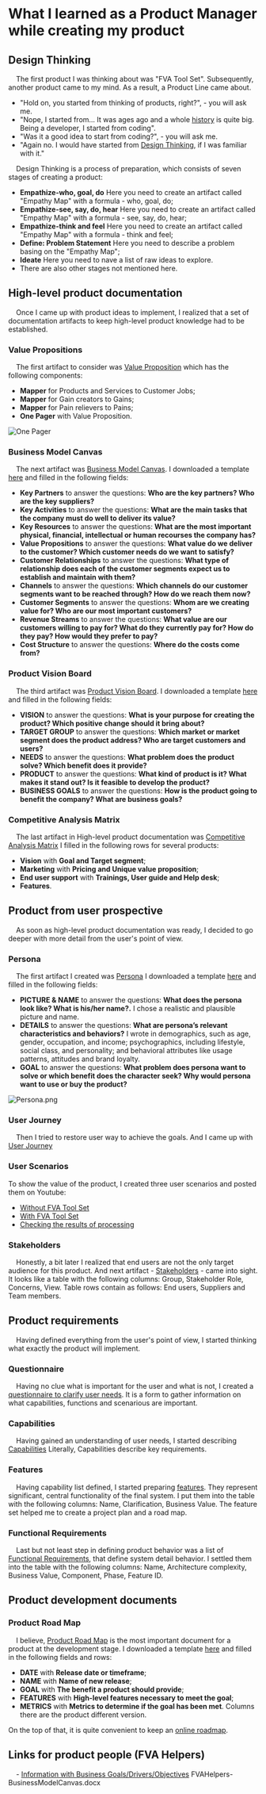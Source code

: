 # What I learned as a Product Manager while creating my product
## Design Thinking
&nbsp;&nbsp;&nbsp; The first product I was thinking about was "FVA Tool Set".
Subsequently, another product came to my mind. As a result, a Product Line came about.

- "Hold on, you started from thinking of products, right?", - you will ask me.
- "Nope, I started from... It was ages ago and a whole [history](../README.md#history) is quite big. Being a developer, I started from coding".
- "Was it a good idea to start from coding?", - you will ask me. 
- "Again no. I would have started from [Design Thinking](../FVADocX/DesignThinking.pptx), if I was familiar with it." 

&nbsp;&nbsp;&nbsp; Design Thinking is a process of preparation, which consists of seven stages of creating a product:

- **Empathize-who, goal, do** Here you need to create an artifact called "Empathy Map" with a formula - who, goal, do;
- **Empathize-see, say, do, hear** Here you need to create an artifact called "Empathy Map" with a formula - see, say, do, hear;
- **Empathize-think and feel** Here you need to create an artifact called "Empathy Map" with a formula - think and feel;
- **Define: Problem Statement** Here you need to describe a problem basing on the "Empathy Map";
- **Ideate** Here you need to nave a list of raw ideas to explore.
- There are also other stages not mentioned here.

## High-level product documentation
&nbsp;&nbsp;&nbsp; Once I came up with product ideas to implement, I realized that a set of documentation artifacts to keep high-level product knowledge had to be established.

### Value Propositions
&nbsp;&nbsp;&nbsp; The first artifact to consider was [Value Proposition](../FVADocX/FVAToolSet-ValueProposition.docx)
which has the following components:
- **Mapper** for Products and Services to Customer Jobs;
- **Mapper** for Gain creators to Gains;
- **Mapper** for Pain relievers to Pains;
- **One Pager** with Value Proposition. 

<img src="Images/ValueProposition.png" alt="One Pager"/>

### Business Model Canvas
&nbsp;&nbsp;&nbsp; The next artifact was [Business Model Canvas](../FVADocX/FVAToolSet-BusinessModelCanvas.docx). 
I downloaded a template [here](strategyzer.com) and filled in the following fields:
- **Key Partners** to answer the questions: **Who are the key partners? Who are the key suppliers?**
- **Key Activities** to answer the questions: **What are the main tasks that the company must do well to deliver its value?**
- **Key Resources** to answer the questions: **What are the most important physical, financial, intellectual or human recourses the company has?**
- **Value Propositions** to answer the questions: **What value do we deliver to the customer? Which customer needs do we want to satisfy?**
- **Customer Relationships** to answer the questions: **What type of relationship does each of the customer segments expect us to establish and maintain with them?**
- **Channels** to answer the questions: **Which channels do our customer segments want to be reached through? How do we reach them now?**
- **Customer Segments** to answer the questions: **Whom are we creating value for? Who are our most important customers?**
- **Revenue Streams** to answer the questions: **What value are our customers willing to pay for? What do they currently pay for? How do they pay? How would they prefer to pay?**
- **Cost Structure** to answer the questions: **Where do the costs come from?**

### Product Vision Board
&nbsp;&nbsp;&nbsp; The third artifact was [Product Vision Board](../FVADocX/FVAToolSet-ProductVisionBoard.pdf).
I downloaded a template [here](https://www.romanpichler.com/) and filled in the following fields:
- **VISION** to answer the questions: **What is your purpose for creating the product? Which positive change should it bring about?**
- **TARGET GROUP** to answer the questions: **Which market or market segment does the product address? Who are target customers and users?**
- **NEEDS** to answer the questions: **What problem does the product solve? Which benefit does it provide?**
- **PRODUCT** to answer the questions: **What kind of product is it? What makes it stand out? Is it feasible to develop the product?**
- **BUSINESS GOALS** to answer the questions: **How is the product going to benefit the company? What are business goals?**

### Competitive Analysis Matrix
&nbsp;&nbsp;&nbsp; The last artifact in High-level product documentation was [Competitive Analysis Matrix](../FVADocX/FVAToolSet-CompetetitiveAnalysisMatrix.pdf)
I filled in the following rows for several products:
- **Vision** with **Goal and Target segment**;
- **Marketing** with **Pricing and  Unique value proposition**;
- **End user support** with **Trainings, User guide and Help desk**;
- **Features**.

## Product from user prospective
&nbsp;&nbsp;&nbsp; As soon as high-level product documentation was ready, I decided to go deeper with more detail from the user's point of view.

### Persona 
&nbsp;&nbsp;&nbsp; The first artifact I created was [Persona](../FVADocX/FVAToolSet-Persona.pdf)
I downloaded a template [here](https://www.romanpichler.com/) and filled in the following fields:
- **PICTURE & NAME** to answer the questions: **What does the persona look like? What is his/her name?.** I chose a realistic and plausible picture and name.
- **DETAILS** to answer the questions: **What are persona’s relevant characteristics and behaviors?** I wrote in demographics, such as age, gender, occupation, and income; psychographics, including lifestyle, social class, and personality; and behavioral attributes like usage patterns, attitudes and brand loyalty.
- **GOAL** to answer the questions: **What problem does persona want to solve or which benefit does the character seek? Why would persona want to use or buy the product?**

<img src="Images/Persona.png" alt="Persona.png"/>

### User Journey
&nbsp;&nbsp;&nbsp; Then I tried to restore user way to achieve the goals. 
And I came up with [User Journey](../FVADocX/FVAToolSet-UserJourney.pptx)

### User Scenarios 
To show the value of the product, I created three user scenarios and posted them on Youtube: 
- [Without FVA Tool Set](https://youtu.be/_bLXFdIDZtA)
- [With FVA Tool Set](https://youtu.be/-xnUsO7zW2s)
- [Checking the results of processing](https://youtu.be/NIsVYyioDnM)

### Stakeholders
&nbsp;&nbsp;&nbsp; Honestly, a bit later I realized that end users are not the only target audience for this product.
And next artifact - [Stakeholders](../FVADocX/FVAToolSet-Stakeholders.pptx) - came into sight.
It looks like a table with the following columns: Group, Stakeholder Role, Concerns, View.
Table rows contain as follows: End users, Suppliers and Team members.

## Product requirements 
&nbsp;&nbsp;&nbsp; Having defined everything from the user's point of view, I started thinking what exactly the product will implement.

### Questionnaire
&nbsp;&nbsp;&nbsp; Having no clue what is important for the user and what is not, I created a [questionnaire to clarify user needs](https://docs.google.com/forms/d/1EI3oOumRnHxDjEYgV6PFB-AMfV5plLtuV2r5S8BYn_g/).
It is a form to gather information on what capabilities, functions and scenarious are important. 
 
### Capabilities
&nbsp;&nbsp;&nbsp; Having gained an understanding of user needs, I started describing [Capabilities](./REQUIREMENTS.md#capabilities)
Literally, Capabilities describe key requirements.

### Features
&nbsp;&nbsp;&nbsp; Having capability list defined, I started preparing [features](../FVADocX/FVAToolSetFeatures.pptx).
They represent significant, central functionality of the final system. 
I put them into the table with the following columns: Name, Clarification, Business Value.
The feature set helped me to create a project plan and a road map. 

### Functional Requirements
&nbsp;&nbsp;&nbsp; Last but not least step in defining product behavior was a list of [Functional Requirements](../FVADocX/FunctionalRequirements.xlsx),
that define system detail behavior.
I settled them into the table with the following columns: Name, Architecture complexity, Business Value, Component, Phase, Feature ID.

## Product development documents

### Product Road Map
&nbsp;&nbsp;&nbsp; I believe, [Product Road Map](../FVADocX/FVAToolSet-ProductRoadMap.pdf) is the most important document for a product at the development stage. 
I downloaded a template [here](https://www.romanpichler.com/) and filled in the following fields and rows:
- **DATE** with **Release date or timeframe**;
- **NAME** with **Name of new release**;
- **GOAL** with **The benefit a product should provide**;
- **FEATURES** with **High-level features necessary to meet the goal**;
- **METRICS** with **Metrics to determine if the goal has been met**.
Columns there are the product different version.

On the top of that, it is quite convenient to keep an [online roadmap](https://github.com/dimanikulin/fva/projects/4).

## Links for product people (FVA Helpers)
&nbsp;&nbsp;&nbsp; - [Information with Business Goals/Drivers/Objectives](../FVADocX/FVAHelpers.pptx)
FVAHelpers-BusinessModelCanvas.docx
